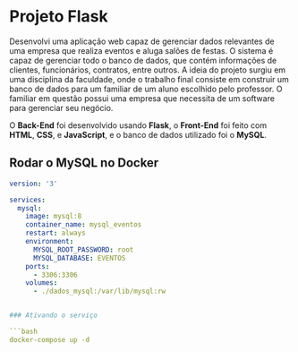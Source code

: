 # Projeto Flask

Desenvolvi uma aplicação web capaz de gerenciar dados relevantes de uma empresa que realiza eventos e aluga salões de festas. O sistema é capaz de gerenciar todo o banco de dados, que contém informações de clientes, funcionários, contratos, entre outros. A ideia do projeto surgiu em uma disciplina da faculdade, onde o trabalho final consiste em construir um banco de dados para um familiar de um aluno escolhido pelo professor. O familiar em questão possui uma empresa que necessita de um software para gerenciar seu negócio.

O **Back-End** foi desenvolvido usando **Flask**, o **Front-End** foi feito com **HTML**, **CSS**, e **JavaScript**, e o banco de dados utilizado foi o **MySQL**.

## Rodar o MySQL no Docker

```yaml
version: '3'

services:
  mysql:
    image: mysql:8
    container_name: mysql_eventos
    restart: always
    environment:
      MYSQL_ROOT_PASSWORD: root
      MYSQL_DATABASE: EVENTOS
    ports:
      - 3306:3306
    volumes:
      - ./dados_mysql:/var/lib/mysql:rw


### Ativando o serviço

```bash
docker-compose up -d
```

